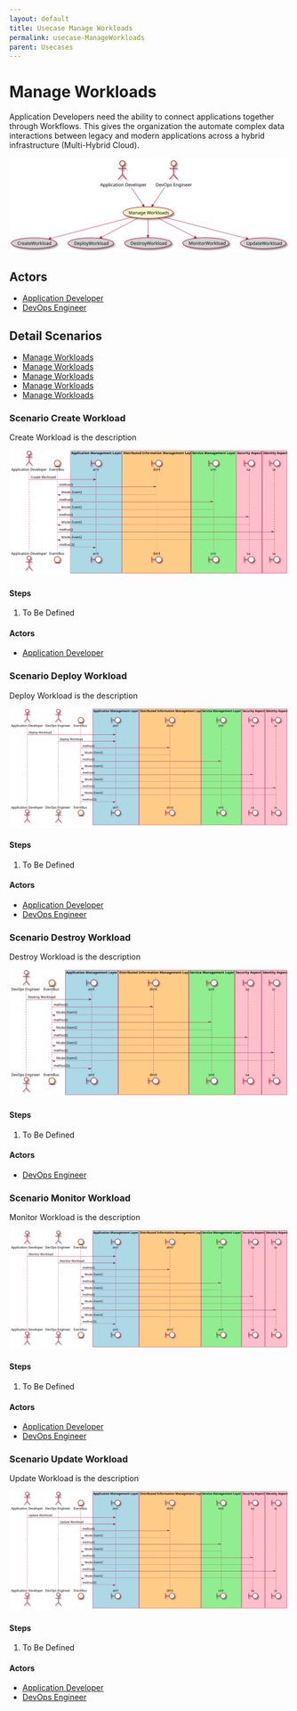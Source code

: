 ```yaml
---
layout: default
title: Usecase Manage Workloads
permalink: usecase-ManageWorkloads
parent: Usecases
---
```


# Manage Workloads

Application Developers need the ability to connect applications together through Workflows. This gives the organization the automate complex data interactions between legacy and modern applications across a hybrid infrastructure (Multi-Hybrid Cloud).

![Activities Diagram](./activities.svg)

## Actors

* [Application Developer](actor-applicationdeveloper)
* [DevOps Engineer](actor-devops)


## Detail Scenarios

* [Manage Workloads](#scenario-CreateWorkload)
* [Manage Workloads](#scenario-DeployWorkload)
* [Manage Workloads](#scenario-DestroyWorkload)
* [Manage Workloads](#scenario-MonitorWorkload)
* [Manage Workloads](#scenario-UpdateWorkload)

  
### Scenario Create Workload

Create Workload is the description

![Scenario nameNoSpaces](./CreateWorkload.svg)

#### Steps

1. To Be Defined


#### Actors

* [Application Developer](actor-applicationdeveloper)


### Scenario Deploy Workload

Deploy Workload is the description

![Scenario nameNoSpaces](./DeployWorkload.svg)

#### Steps

1. To Be Defined


#### Actors

* [Application Developer](actor-applicationdeveloper)
* [DevOps Engineer](actor-devops)


### Scenario Destroy Workload

Destroy Workload is the description

![Scenario nameNoSpaces](./DestroyWorkload.svg)

#### Steps

1. To Be Defined


#### Actors

* [DevOps Engineer](actor-devops)


### Scenario Monitor Workload

Monitor Workload is the description

![Scenario nameNoSpaces](./MonitorWorkload.svg)

#### Steps

1. To Be Defined


#### Actors

* [Application Developer](actor-applicationdeveloper)
* [DevOps Engineer](actor-devops)


### Scenario Update Workload

Update Workload is the description

![Scenario nameNoSpaces](./UpdateWorkload.svg)

#### Steps

1. To Be Defined


#### Actors

* [Application Developer](actor-applicationdeveloper)
* [DevOps Engineer](actor-devops)



